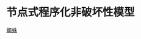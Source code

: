 # 节点式程序化非破坏性模型

[蜘蛛](https://forums.odforce.net/topic/47280-procedural-creature/?tab=comments#comment-219831)

